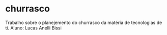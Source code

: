 # churrasco
Trabalho sobre o planejemento do churrasco da matéria de tecnologias de ti. 
Aluno: Lucas Anelli Bissi 
